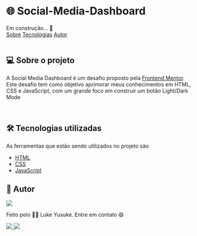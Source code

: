 <h1>🌐 Social-Media-Dashboard</h1> 
Em construção... 🚧  <br/>
<a href="#sobre">Sobre</a> 
<a href="#tecnologias">Tecnologias</a> 
<a href="#autor">Autor</a>  
<br/>
<br/> 

<h2 id="#sobre"> 💻 Sobre o projeto</h2>

<p>A Social Media Dashboard é um desafio proposto pela <a href="https://www.frontendmentor.io/"> Frontend Mentor</a>. Este desafio tem como objetivo aprimorar meus conhecimentos em HTML, CSS e JavaScript, com um grande foco em construir um botão Light/Dark Mode</p>  

<br/>
<h2 id="tecnologias">🛠️ Tecnologias utilizadas</h2>  

<p>As ferramentas que estão sendo utilizados no projeto são</p>  
<ul>     
    <li>         
        <a href="https://developer.mozilla.org/pt-BR/docs/Web/HTML">HTML</a>     
    </li>
    <li>          
        <a href="https://developer.mozilla.org/pt-BR/docs/Web/CSS">CSS</a>      
    </li>     
    <li>         
        <a href="https://developer.mozilla.org/pt-BR/docs/Web JavaScript">JavaScript</a>     
    </li> 
</ul>   
    
<h2 id="autor">🦸 Autor</h2>  

<img src="https://media-exp1.licdn.com/dms/image/C4E03AQHyM7MlIYjCjQ/profile-displayphoto-shrink_200_200/0/1616104176693?e=1635379200&v=beta&t=4sgLCD4M7faNUOpEbcIMuQEDznAWyZfXFjJlZBW7PNw">

<p>Feito pelo 👨‍🎓 Luke Yusuke. Entre em contato 😄</p> 
 
<div>   
<a href="mailto:lukedev09@gmail.com"><img src="https://img.shields.io/badge/Gmail-D14836?style=for-the-badge&logo=gmail&logoColor=white">      
<a href="https://www.linkedin.com/in/luke-yusuke-800a32209/"><img src="https://img.shields.io/badge/LinkedIn-0077B5?style=for-the-badge&logo=linkedin&logoColor=white"> 
</div>